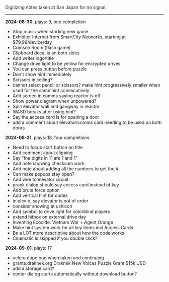 Digitizing notes taken at San Japan for no signal:

---

**2024-08-30**, plays: 9, one completion
- Stop music when starting new game
- Exhibitor Internet from SmartCity Networks, starting at $79.99/device/day
- Crimson Room (flash game)
- Clipboard decal is on both sides
- Add writer logo/title
- Change drive light to be yellow for encrypted drives
- You can press button before puzzle
- Don't show hint immediately
- Scissors in ceiling?
- cannot select pencil or scissors? make hint progressively smaller when used for the same hint consecutively
- Add screen in comms saying reactor is off
- Show power diagram when unpowered?
- Split elevator wall and gangway in reactor
- WASD breaks after using hint?
- Say the access card is for opening a door
- add a comment about elevator/comms card needing to be used on both doors

**2024-08-31**, plays: 18, four completions
- Need to focus start button on title
- Add comment about clipping
- Say "the digits in 11 are 1 and 1"
- Add note showing checksum work
- Add note about adding all the numbers to get the #
- Can make popups stay open?
- Add wire to elevator circuit
- prank dialog should say access card instead of key
- Add brute force option
- Add vertical hint for codes
- in elev b, say elevator is out of order
- consider showing at ushicon
- Add symbol to drive light for colorblind players
- extend hitbox on external drive day
- Inventing Ecocide: Vietnam War + Agent Orange
- Make hint system work for all key items incl Access Cards
- Be a LOT more descriptive about how the code works
- Cinematic is skipped if you double click?

**2024-09-01**, plays: 17
- velcro dupe bug when taken and continuing
- grants.draknek.org Draknek New Voices Puzzle Grant $15k USD
- add a storage card?
- center dialog starts automatically without download button?
